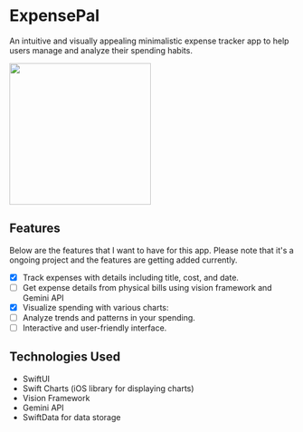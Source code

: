 # ExpensePal

An intuitive and visually appealing minimalistic expense tracker app to help users manage and analyze their spending habits. 

<img src="https://github.com/user-attachments/assets/3e81e766-7fdd-4ac5-b8cd-d4a61600d4af" width="250px" />



## Features
Below are the features that I want to have for this app. Please note that it's a ongoing project and the features are getting added currently.
- [x] Track expenses with details including title, cost, and date.
- [ ] Get expense details from physical bills using vision framework and Gemini API
- [x] Visualize spending with various charts: 
- [ ] Analyze trends and patterns in your spending.
- [ ] Interactive and user-friendly interface.

## Technologies Used

- SwiftUI
- Swift Charts (iOS library for displaying charts)
- Vision Framework
- Gemini API
- SwiftData for data storage

